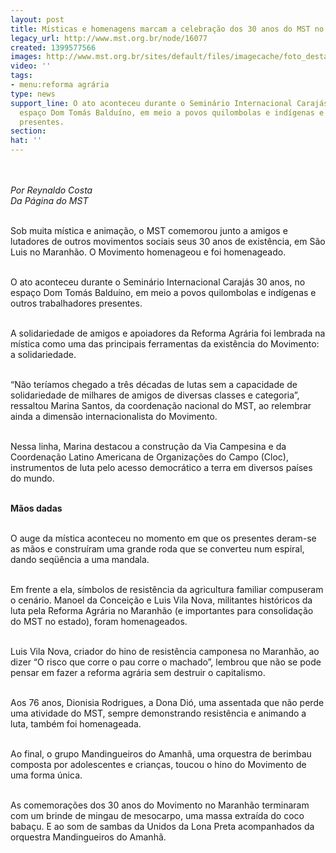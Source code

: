 ```yaml
---
layout: post
title: Místicas e homenagens marcam a celebração dos 30 anos do MST no MA
legacy_url: http://www.mst.org.br/node/16077
created: 1399577566
images: http://www.mst.org.br/sites/default/files/imagecache/foto_destaque/MA!.png
video: ''
tags:
- menu:reforma agrária
type: news
support_line: O ato aconteceu durante o Seminário Internacional Carajás 30 anos, no
  espaço Dom Tomás Balduíno, em meio a povos quilombolas e indígenas e outros trabalhadores
  presentes.
section: 
hat: ''
---
```

<p><em><img style="margin: 10px;" src="http://www.mst.org.br/sites/default/files/MA.png" alt=""><br></em></p><p><em>Por Reynaldo Costa<br>Da Página do MST&nbsp;</em></p><p><br>Sob muita mística e animação, o MST comemorou junto a amigos e lutadores de outros movimentos sociais seus 30 anos de existência, em São Luis no Maranhão. O Movimento homenageou e foi homenageado.&nbsp;</p><p><br>O ato aconteceu durante o Seminário Internacional Carajás 30 anos, no espaço Dom Tomás Balduíno, em meio a povos quilombolas e indígenas e outros trabalhadores presentes.&nbsp;</p><p><br>A solidariedade de amigos e apoiadores da Reforma Agrária foi lembrada na mística como uma das principais ferramentas da existência do Movimento: a solidariedade.&nbsp;</p><p><br>“Não teríamos chegado a três décadas de lutas sem a capacidade de solidariedade de milhares de amigos de diversas classes e categoria”, ressaltou Marina Santos, da coordenação nacional do MST, ao relembrar ainda a dimensão internacionalista do Movimento.</p><p><br>Nessa linha, Marina destacou a construção da Via Campesina e da Coordenação Latino Americana de Organizações do Campo (Cloc), instrumentos de luta pelo acesso democrático a terra em diversos países do mundo.</p><p><br><strong>Mãos dadas</strong></p><p><br>O auge da mística aconteceu no momento em que os presentes deram-se as mãos e construíram uma grande roda que se converteu num espiral, dando seqüência a uma mandala.&nbsp;</p><p><br>Em frente a ela, símbolos de resistência da agricultura familiar compuseram o cenário. Manoel da Conceição e Luis Vila Nova, militantes históricos da luta pela Reforma Agrária no Maranhão (e importantes para consolidação do MST no estado), foram homenageados.&nbsp;</p><p><br>Luis Vila Nova, criador do hino de resistência camponesa no Maranhão, ao dizer “O risco que corre o pau corre o machado”, lembrou que não se pode pensar em fazer a reforma agrária sem destruir o capitalismo.&nbsp;</p><p><br>Aos 76 anos, Dionisia Rodrigues, a Dona Dió, uma assentada que não perde uma atividade do MST, sempre demonstrando resistência e animando a luta, também foi homenageada.</p><p><br>Ao final, o grupo Mandingueiros do Amanhã, uma orquestra de berimbau composta por adolescentes e crianças, toucou o hino do Movimento de uma forma única. &nbsp;</p><p><br>As comemorações dos 30 anos do Movimento no Maranhão terminaram com um brinde de mingau de mesocarpo, uma massa extraída do coco babaçu. E ao som de sambas da Unidos da Lona Preta acompanhados da orquestra Mandingueiros do Amanhã.&nbsp;</p>
